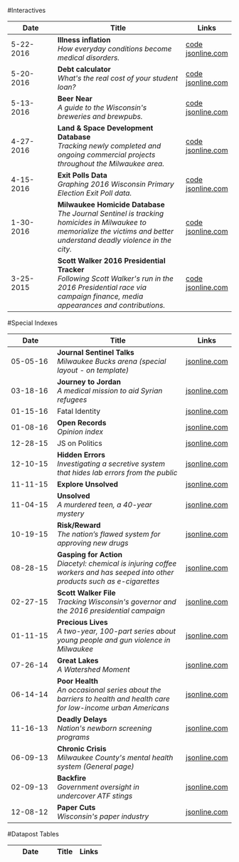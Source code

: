 #Interactives

| &nbsp;&nbsp;&nbsp;&nbsp;&nbsp;&nbsp;Date&nbsp;&nbsp;&nbsp;&nbsp;&nbsp;&nbsp; | Title | Links |
| --- | --- | --- |
| 5-22-2016 | **Illness inflation**<br>*How everyday conditions become medical disorders.* | [code](https://github.com/datahub/disorders)<br>[jsonline.com](http://www.jsonline.com/watchdog/Illness-inflation-how-everyday-conditions-become-medical-disorders-380291351.html) |
| 5-20-2016 | **Debt calculator**<br>*What's the real cost of your student loan?* | [code](https://github.com/datahub/debt-calculator)<br>[jsonline.com](http://www.jsonline.com/business/whats-the-real-cost-of-your-student-loans-379971231.html) |
| 5-13-2016 | **Beer Near**<br>*A guide to the Wisconsin's breweries and brewpubs.* | [code](https://github.com/datahub/beer-near)<br>[jsonline.com](http://www.jsonline.com/beernear) |
| 4-27-2016 | **Land & Space Development Database**<br>*Tracking newly completed and ongoing commercial projects throughout the Milwaukee area.* | [code](https://github.com/datahub/developmentsDatabase-frontend)<br>[jsonline.com](http://www.jsonline.com/business/Land--Space-Development-Tracker-375271051.html) |
| 4-15-2016 | **Exit Polls Data**<br>*Graphing 2016 Wisconsin Primary Election Exit Poll data.* | [code](https://github.com/datahub/wisc-exit-polls)<br>[jsonline.com](http://www.jsonline.com/news/statepolitics/2016-wisconsin-primary-election-exit-polls-374606101.html) |
| 1-30-2016 | **Milwaukee Homicide Database**<br>*The Journal Sentinel is tracking homicides in Milwaukee to memorialize the victims and better understand deadly violence in the city.* | [code](https://github.com/datahub/crime-frontend)<br>[jsonline.com](http://www.jsonline.com/news/crime/milwaukee-homicide-tracker-367120481.html) |
| 3-25-2015 | **Scott Walker 2016 Presidential Tracker**<br>*Following Scott Walker's run in the 2016 Presidential race via campaign finance, media appearances and contributions.* | [code](https://github.com/datahub/walkerTracker-frontend)<br>[jsonline.com](http://www.jsonline.com/walkertracker) |

#Special Indexes

| &nbsp;&nbsp;&nbsp;&nbsp;&nbsp;&nbsp;Date&nbsp;&nbsp;&nbsp;&nbsp;&nbsp;&nbsp; | Title | Links |
| --- | --- | --- |
| 05-05-16 | **Journal Sentinel Talks**<br>*Milwaukee Bucks arena (special layout - on template)* | [jsonline.com](http://www.jsonline.com/jstalks/) |
| 03-18-16 | **Journey to Jordan**<br>*A medical mission to aid Syrian refugees* | [jsonline.com](http://www.jsonline.com/news/usandworld/syrian-refugees-370838171.html) |
| 01-15-16 | Fatal Identity | [jsonline.com](http://www.jsonline.com/news/wisconsin/fatal-identity-by-gina-barton-364036301.html) |
| 01-08-16 | **Open Records**<br>*Opinion index* | [jsonline.com](http://www.jsonline.com/news/opinion/wisconsin-open-records-debate-364580191.html) |
| 12-28-15 | JS on Politics | [jsonline.com](http://www.jsonline.com/news/statepolitics/wisconsin_politics_js_on_politics-363662001.html) |
| 12-10-15 | **Hidden Errors**<br>*Investigating a secretive system that hides lab errors from the public* | [jsonline.com](http://www.jsonline.com/watchdog/watchdogreports/hidden-errors-360092411.html) |
| 11-11-15 | **Explore Unsolved** | [jsonline.com](http://www.jsonline.com/explore-unsolved) |
| 11-04-15 | **Unsolved**<br>*A murdered teen, a 40-year mystery* | [jsonline.com](http://www.jsonline.com/unsolved) |
| 10-19-15 | **Risk/Reward**<br>*The nation’s flawed system for approving new drugs* | [jsonline.com](http://www.jsonline.com/watchdog/risk-reward-333654831.html) |
| 08-28-15 | **Gasping for Action**<br>*Diacetyl: chemical is injuring coffee workers and has seeped into other products such as e-cigarettes* | [jsonline.com](http://www.jsonline.com/watchdog/gasping-for-action-322988651.html) |
| 02-27-15 | **Scott Walker File**<br>*Tracking Wisconsin's governor and the 2016 presidential campaign* | [jsonline.com](http://www.jsonline.com/news/statepolitics/scott-walker-290106981.html) |
| 01-11-15 | **Precious Lives**<br>*A two-year, 100-part series about young people and gun violence in Milwaukee* | [jsonline.com](http://www.jsonline.com/news/crime/precious-lives-317325441.html) |
| 07-26-14 | **Great Lakes**<br>*A Watershed Moment* | [jsonline.com](http://www.jsonline.com/news/wisconsin/great-lakes-268550802.html) |
| 06-14-14 | **Poor Health**<br>*An occasional series about the barriers to health and health care for low-income urban Americans* | [jsonline.com](http://www.jsonline.com/news/health/poor-health-262927161.html) |
| 11-16-13 | **Deadly Delays**<br>*Nation's newborn screening programs* | [jsonline.com](http://www.jsonline.com/watchdog/Deadly-Delays-Watchdog-Report-newborn-screening-program-231927171.html) |
| 06-09-13 | **Chronic Crisis**<br>*Milwaukee County's mental health system (General page)* | [jsonline.com](http://www.jsonline.com/news/milwaukee/chronic-crisis-a-system-that-doesnt-heal-milwaukee-county-mental-health-system-210480011.html#!/emergency-detentions/) |
| 02-09-13 | **Backfire**<br>*Government oversight in undercover ATF stings* | [jsonline.com](http://www.jsonline.com/watchdog/backfire-190528221.html) |
| 12-08-12 | **Paper Cuts**<br>*Wisconsin's paper industry* | [jsonline.com](http://www.jsonline.com/watchdog/backfire-190528221.html) |

#Datapost Tables

| &nbsp;&nbsp;&nbsp;&nbsp;&nbsp;&nbsp;Date&nbsp;&nbsp;&nbsp;&nbsp;&nbsp;&nbsp; | Title | Links |
| --- | --- | --- |
